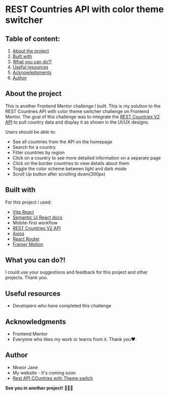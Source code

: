 

# REST Countries API with color theme switcher
## Table of content:

1. [About the project](#about-the-project)
1. [Built with](#built-with)
1. [What you can do?!](#what-you-can-do...?!)
1. [Useful resources](#useful-resources)
1. [Acknowledgments](#acknowledgments)
1. [Author](#author)

## About the project

This is another Frontend Mentor challenge I built. 
This is my solution to the REST Countries API with color theme switcher challenge on Frontend Mentor. 
The goal of this challenge was to integrate the [REST Countries V2 API](https://restcountries.com/#api-endpoints-v2)
 to pull country data and display it as shown in the UI/UX designs.

Users should be able to:

- See all countries from the API on the homepage
- Search for a country
- Filter countries by region
- Click on a country to see more detailed information on a separate page
- Click on the border countries to view details about them
- Toggle the color scheme between light and dark mode
- Scroll Up button after scrolling down(300px)

## Built with

For this project i used:

- [Vite React](https://vitejs.dev/guide/)
- [Semantic Ui React docs](https://react.semantic-ui.com/usage/)
- Mobile-first workflow
- [REST Countries V2 API](https://restcountries.com/)
- [Axios](https://www.freecodecamp.org/news/how-to-use-axios-with-react/)
- [React Router](https://reactrouter.com/en/main)
- [Framer Motion](https://www.framer.com/docs/)

## What you can do?!

I could use your suggestions and feedback for this project and other projects. Thank you.

## Useful resources
- Developers who have completed this challenge

## Acknowledgments

- Frontend Mentor 
- Everyone who likes my work or learns from it. Thank you❤.

## Author
- Nkwor Jane
- My website - It's coming soon 
- [Rest API COuntries with Theme switch](https://polite-frangollo-6ec50b.netlify.app/)

**See you in another project!** 👋👩‍💻
